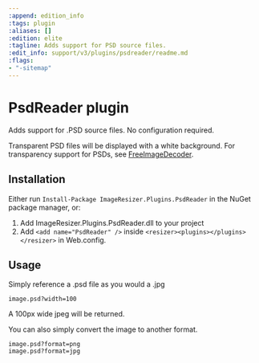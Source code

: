 ```yaml
---
:append: edition_info
:tags: plugin
:aliases: []
:edition: elite
:tagline: Adds support for PSD source files.
:edit_info: support/v3/plugins/psdreader/readme.md
:flags:
- "-sitemap"
---
```


# PsdReader plugin

Adds support for .PSD source files. No configuration required.

Transparent PSD files will be displayed with a white background. For transparency support for PSDs, see [FreeImageDecoder](/plugins/freeimage).

## Installation

Either run `Install-Package ImageResizer.Plugins.PsdReader` in the NuGet package manager, or:

1. Add ImageResizer.Plugins.PsdReader.dll to your project
2. Add `<add name="PsdReader" />` inside `<resizer><plugins></plugins></resizer>` in Web.config.

## Usage

Simply reference a .psd file as you would a .jpg

    image.psd?width=100

A 100px wide jpeg will be returned. 

You can also simply convert the image to another format.

    image.psd?format=png
    image.psd?format=jpg